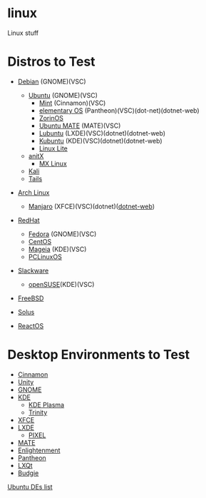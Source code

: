 # linux
Linux stuff

# Distros to Test
- [Debian](https://www.debian.org/) (GNOME)(VSC)
  - [Ubuntu](https://www.ubuntu.com/) (GNOME)(VSC)
    - [Mint](https://linuxmint.com/) (Cinnamon)(VSC)
    - [elementary OS](https://elementary.io/) (Pantheon)(VSC)(dot-net)(dotnet-web)
    - [ZorinOS](https://zorinos.com/)
    - [Ubuntu MATE](https://ubuntu-mate.org/) (MATE)(VSC)
    - [Lubuntu](https://lubuntu.me/) (LXDE)(VSC)(dotnet)(dotnet-web)
    - [Kubuntu](https://kubuntu.org/) (KDE)(VSC)(dotnet)(dotnet-web)
    - [Linux Lite](https://www.linuxliteos.com/)
  - [anitX](https://antixlinux.com)
    - [MX Linux](https://mxlinux.org/)
  - [Kali](https://www.kali.org/)
  - [Tails](https://tails.boum.org/)
  
- [Arch Linux](https://www.archlinux.org/)
  - [Manjaro](https://manjaro.org/) (XFCE)(VSC)(dotnet)([dotnet-web](https://stackoverflow.com/questions/44117840/can-i-set-listen-urls-in-appsettings-json-in-asp-net-core-2-0-preview))
  
- [RedHat](https://www.redhat.com/)
  - [Fedora](https://getfedora.org/) (GNOME)(VSC)
  - [CentOS](https://www.centos.org/)
  - [Mageia](http://www.mageia.org//) (KDE)(VSC)
  - [PCLinuxOS](http://www.pclinuxos.com/)

- [Slackware](http://www.slackware.com)
  - [openSUSE](https://www.opensuse.org/)(KDE)(VSC)
  
- [FreeBSD](https://www.freebsd.org/)

- [Solus](https://getsol.us/home/)

- [ReactOS](http://www.reactos.org/)

# Desktop Environments to Test
- [Cinnamon](https://cinnamon-spices.linuxmint.com/)
- [Unity](https://unity8.io/)
- [GNOME](https://www.gnome.org/)
- [KDE](https://www.kde.org/)
  - [KDE Plasma](https://www.kde.org/plasma-desktop)
  - [Trinity](https://www.trinitydesktop.org/)
- [XFCE](https://xfce.org/)
- [LXDE](https://lxde.org/)
  - [PIXEL](https://www.raspberrypi.org/blog/introducing-pixel/)
- [MATE](https://mate-desktop.org/)
- [Enlightenment](https://www.enlightenment.org/)
- [Pantheon](https://wiki.archlinux.org/index.php/Pantheon)
- [LXQt](https://lxqt.org/)
- [Budgie](https://getsol.us/solus/experiences/)

[Ubuntu DEs list](https://www.ubuntupit.com/best-linux-desktop-environment-reviewed-and-compared/)
